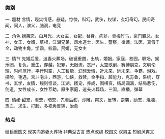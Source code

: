 ### 类别
一. 题材
言情，现实情感，悬疑，惊悚，科幻，武侠，权谋，玄幻奇幻，民间奇闻，同人，演义，脑洞，电竞

二. 角色
姐弟恋，白月光，大女主，女配，替身，病娇，青梅竹马，豪门霸总，女神，女王，女婿，草根，江湖兄弟，风水道士，医生，警察，律师，法医，真假千金，动物主角，学霸，校霸，赘婿，无女主

三. 情节
先婚后爱，追妻火葬场，破镜重圆，出轨，婚姻，家庭，校园，职场，娱乐圈，复仇，重生，穿越，犯罪，无限流，丧尸，太空歌剧，赛博朋克，文明伦理，时间旅行，平行时空，人工智能，幻想爱情，近未来，远未来，争霸，游戏，探险，艳遇，宫斗宅斗，西游，仙侠，救赎，金手指，超能力，克苏鲁，系统，穿书，玄学，友情，规则怪谈，江湖，团宠，养成，围棋资，结局圆满，结局悲伤，剑道，女性成长，女性互助，原生家庭，追夫火葬场，三国，直播，弹幕

四. 情绪
甜宠，虐恋，暗恋，先虐后甜，沙雕，爽文，反转，逆袭，励志，烧脑，热血，求生，打脸，多视角反转，治愈


### 热点
破镜重圆文
现实向追妻火葬场
非典型古言
热点改编
校园文
双男主
短剧风爽文